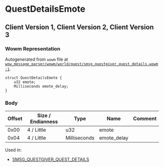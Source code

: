 # QuestDetailsEmote

## Client Version 1, Client Version 2, Client Version 3

### Wowm Representation

Autogenerated from `wowm` file at [`wow_message_parser/wowm/world/quest/smsg_questgiver_quest_details.wowm:1`](https://github.com/gtker/wow_messages/tree/main/wow_message_parser/wowm/world/quest/smsg_questgiver_quest_details.wowm#L1).
```rust,ignore
struct QuestDetailsEmote {
    u32 emote;
    Milliseconds emote_delay;
}
```
### Body

| Offset | Size / Endianness | Type | Name | Comment |
| ------ | ----------------- | ---- | ---- | ------- |
| 0x00 | 4 / Little | u32 | emote |  |
| 0x04 | 4 / Little | Milliseconds | emote_delay |  |


Used in:
* [SMSG_QUESTGIVER_QUEST_DETAILS](smsg_questgiver_quest_details.md)


